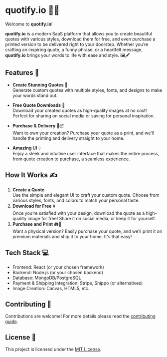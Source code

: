 # quotify.io 🎨✨

Welcome to **quotify.io**!

**quotify.io** is a modern SaaS platform that allows you to create beautiful quotes with various styles, download them for free, and even purchase a printed version to be delivered right to your doorstep. Whether you’re crafting an inspiring quote, a funny phrase, or a heartfelt message, **quotify.io** brings your words to life with ease and style. 🖼️🖋️

## Features 🚀

-   **Create Stunning Quotes** 🎨  
    Generate custom quotes with multiple styles, fonts, and designs to make your words stand out.
-   **Free Quote Downloads** 💾  
    Download your created quotes as high-quality images at no cost! Perfect for sharing on social media or saving for personal inspiration.
-   **Purchase & Delivery** 🛒📦  
    Want to own your creation? Purchase your quote as a print, and we’ll handle the printing and delivery straight to your home.

-   **Amazing UI** 💡  
    Enjoy a sleek and intuitive user interface that makes the entire process, from quote creation to purchase, a seamless experience.

## How It Works ✍️

1. **Create a Quote**  
   Use the simple and elegant UI to craft your custom quote. Choose from various styles, fonts, and colors to match your personal taste.
2. **Download for Free** ⬇️  
   Once you’re satisfied with your design, download the quote as a high-quality image for free! Share it on social media, or keep it for yourself.
3. **Purchase and Print** 🖨️🏡  
   Want a physical version? Easily purchase your quote, and we’ll print it on premium materials and ship it to your home. It's that easy!

## Tech Stack 💻

-   Frontend: React (or your chosen framework)
-   Backend: Node.js (or your chosen backend)
-   Database: MongoDB/PostgreSQL
-   Payment & Shipping Integration: Stripe, Shippo (or alternatives)
-   Image Creation: Canvas, HTML5, etc.

## Contributing 🤝

Contributions are welcome! For more details please read the [contributing guide](/CONTRIBUTING.md).

## License 📜

This project is licensed under the [MIT License](https://github.com/GIMMI42PIASTRATO/quotify.io/blob/main/LICENSE).
